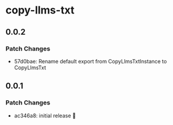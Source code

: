 # copy-llms-txt

## 0.0.2

### Patch Changes

- 57d0bae: Rename default export from CopyLlmsTxtInstance to CopyLlmsTxt

## 0.0.1

### Patch Changes

- ac346a8: initial release :rocket:
